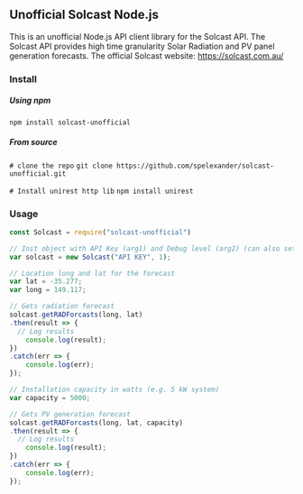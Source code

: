 ## Unofficial Solcast Node.js ##

This is an unofficial Node.js API client library for the Solcast API.
The Solcast API provides high time granularity Solar Radiation and PV panel generation forecasts. 
The official Solcast website: https://solcast.com.au/

### Install ###
##### Using npm #####
`npm install solcast-unofficial`

##### From source #####
`# clone the repo`
`git clone https://github.com/spelexander/solcast-unofficial.git`

`# Install unirest http lib`
`npm install unirest`

### Usage ###
```javascript
const Solcast = require("solcast-unofficial")

// Init object with API Key (arg1) and Debug level (arg2) (can also set a diff url and other params)
var solcast = new Solcast("API KEY", 1);

// Location long and lat for the forecast
var lat = -35.277;
var long = 149.117;

// Gets radiation forecast
solcast.getRADForcasts(long, lat)
.then(result => {
  // Log results
    console.log(result);
})
.catch(err => {
    console.log(err);
});

// Installation capacity in watts (e.g. 5 kW system)
var capacity = 5000;

// Gets PV generation forecast
solcast.getRADForcasts(long, lat, capacity)
.then(result => {
  // Log results
    console.log(result);
})
.catch(err => {
    console.log(err);
});
```

